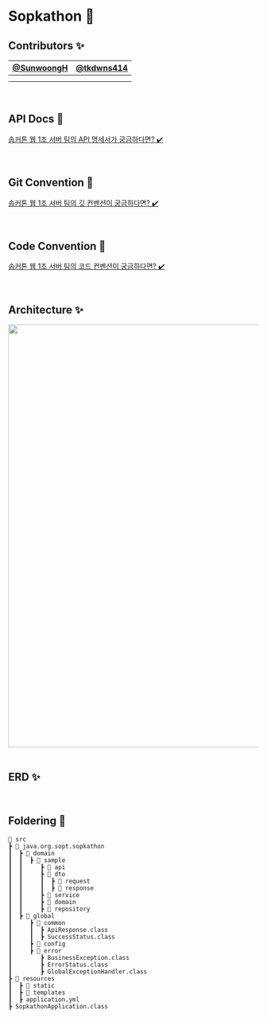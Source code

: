 #  Sopkathon 🚀

## Contributors ✨
| [@SunwoongH](https://github.com/SunwoongH) | [@tkdwns414](https://github.com/tkdwns414) |
| :---: | :---: |
||
||

<br>

## API Docs 🎁
[솝커톤 웹 1조 서버 팀의 API 명세서가 궁금하다면? ✔️](https://devjoy.notion.site/API-29eed9bf8186469889d7e0a7429f31a7?pvs=4)

<br>

## Git Convention 📝
[솝커톤 웹 1조 서버 팀의 깃 컨벤션이 궁금하다면? ✔️](https://devjoy.notion.site/Git-Convention-676eeb605e6243e9a30b83676ebba6c8?pvs=4)

<br>

## Code Convention 📝
[솝커톤 웹 1조 서버 팀의 코드 컨벤션이 궁금하다면? ✔️](https://devjoy.notion.site/Code-Convention-a60bc5fe46ed461a87edd07bf4858b64?pvs=4)

<br>

## Architecture ✨

<div align=center>
  
<img width="850" src="https://github.com/DO-SOPT-SOPKATHON-Web-1/Server/assets/81796317/445ec4c2-b63d-46e3-8056-5fb5c2085a99">

</div>

<br>

## ERD ✨

<div align=center>

</div>

<br>

## Foldering 📂
```
📂 src
┣ 📂 java.org.sopt.sopkathon
┃  ┣ 📂 domain
┃  ┃  ┣ 📂 sample
┃  ┃     ┣ 📂 api
┃  ┃     ┣ 📂 dto
┃  ┃     ┃  ┣ 📂 request
┃  ┃     ┃  ┣ 📂 response
┃  ┃     ┣ 📂 service
┃  ┃     ┣ 📂 domain
┃  ┃     ┣ 📂 repository
┃  ┣ 📂 global
┃     ┣ 📂 common
┃     ┃  ┣ ApiResponse.class
┃     ┃  ┣ SuccessStatus.class
┃     ┣ 📂 config
┃     ┣ 📂 error
┃        ┣ BusinessException.class
┃        ┣ ErrorStatus.class
┃        ┣ GlobalExceptionHandler.class
┣ 📂 resources
┃  ┣ 📂 static
┃  ┣ 📂 templates
┃  ┣ application.yml
┣ SopkathonApplication.class
```
